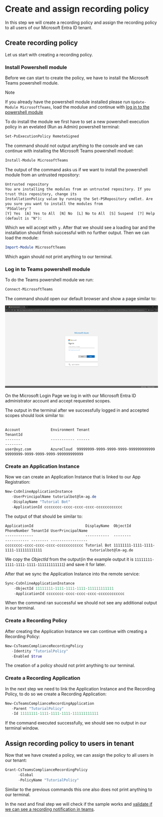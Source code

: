 # Create and assign recording policy

In this step we will create a recording policy and assign the recording policy to all users of our
Microsoft Entra ID tenant.

## Create recording policy

Let us start with creating a recording policy.

### Install Powershell module

Before we can start to create the policy, we have to install the Microsoft Teams powershell module.

> [!NOTE]  
> If you already have the powershell module installed please run `Update-Module MicrosoftTeams`,
> load the modulue and continue with [log in to the powershell module](#log-in-to-teams-powershell-module)

To do install the module we first have to set a new powershell execution policy in an evelated
(Run as Admin) powershell terminal:

```powershell
Set-PsExecutionPolicy RemoteSigned
```

The command should not output anything to the console and we can continue with installing the
Microsoft Teams powershell moduel:

```powershell
Install-Module MicrosoftTeams
```

The output of the command asks us if we want to install the powershell module from an untrusted repository:

```text
Untrusted repository
You are installing the modules from an untrusted repository. If you trust this repository, change its
InstallationPolicy value by running the Set-PSRepository cmdlet. Are you sure you want to install the modules from
'PSGallery'?
[Y] Yes  [A] Yes to All  [N] No  [L] No to All  [S] Suspend  [?] Help (default is "N"):
```

Which we will accept with `y`. After that we should see a loading bar and the installation should
finish successful with no further output. Then we can load the module:

```powershell
Import-Module MicrosoftTeams
```

Which again should not print anything to our terminal.

### Log in to Teams powershell module

To do the Teams powershell module we run:

```powershell
Connect-MicrosoftTeams
```

The command should open our default browser and show a page similar to:

![Login Page](../../images/screenshot-login.png)

On the Microsoft Login Page we log in with our Microsoft Entra ID administrator account and accept
requested scopes.

The output in the terminal after we successfully logged in and accepted scopes should look similar to:

```text

Account              Environment Tenant                               TenantId
-------              ----------- ------                               --------
user@xyz.com         AzureCloud  99999999-9999-9999-9999-999999999999 99999999-9999-9999-9999-999999999999

```

### Create an Application Instance

Now we can create an Application Instance that is linked to our App Registration:

```powershell
New-CsOnlineApplicationInstance
   -UserPrincipalName tutorialbot@lm-ag.de
   -DisplayName "Tutorial Bot"
   -ApplicationId cccccccc-cccc-cccc-cccc-cccccccccccc
```

The output of that should be similar to:

```text
ApplicationId                        DisplayName  ObjectId                             PhoneNumber TenantId UserPrincipalName
-------------                        -----------  --------                             ----------- -------- -----------------
cccccccc-cccc-cccc-cccc-cccccccccccc Tutorial Bot 11111111-1111-1111-1111-111111111111                      tutorialbot@lm-ag.de
```

We copy the _ObjectId_ from the output(in the example output it is
`11111111-1111-1111-1111-111111111111`) and save it for later.

After that we sync the Application Instance into the remote service:

```powershell
Sync-CsOnlineApplicationInstance
    -ObjectId 11111111-1111-1111-1111-111111111111
    -ApplicationId cccccccc-cccc-cccc-cccc-cccccccccccc
```

When the command ran successful we should not see any additional output in our terminal.

### Create a Recording Policy

After creating the Application Instance we can continue with creating a Recording Policy:

```powershell
New-CsTeamsComplianceRecordingPolicy
   -Identity "TutorialPolicy"
   -Enabled $true
```

The creation of a policy should not print anything to our terminal.

### Create a Recording Application

In the next step we need to link the Application Instance and the Recording Policy, to do so we
create a Recording Application:

```powershell
New-CsTeamsComplianceRecordingApplication
   -Parent "TutorialPolicy"
   -Id 11111111-1111-1111-1111-111111111111
```

If the command executed successfully, we should see no output in our terminal window.

## Assign recording policy to users in tenant

Now that we have created a policy, we can assign the policy to all users in our tenant:

```powershell
Grant-CsTeamsComplianceRecordingPolicy 
      -Global 
      -PolicyName "TutorialPolicy"
```

Similar to the previous commands this one also does not print anything to our terminal.

In the next and final step we will check if the sample works and
[validate if we can see a recording notification in teams](./7-test.md).
